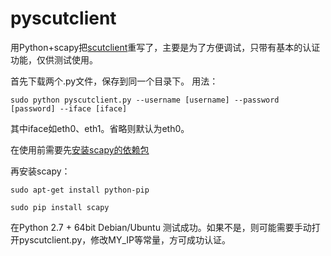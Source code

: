 # pyscutclient

用Python+scapy把[scutclient](https://github.com/7forz/scutclient)重写了，主要是为了方便调试，只带有基本的认证功能，仅供测试使用。

首先下载两个.py文件，保存到同一个目录下。
用法：

`sudo python pyscutclient.py --username [username] --password [password] --iface [iface]`

其中iface如eth0、eth1。省略则默认为eth0。



在使用前需要先[安装scapy的依赖包](http://www.secdev.org/projects/scapy/doc/installation.html#platform-specific-instructions)

再安装scapy：

`sudo apt-get install python-pip`

`sudo pip install scapy`

在Python 2.7 + 64bit Debian/Ubuntu 测试成功。如果不是，则可能需要手动打开pyscutclient.py，修改MY_IP等常量，方可成功认证。
